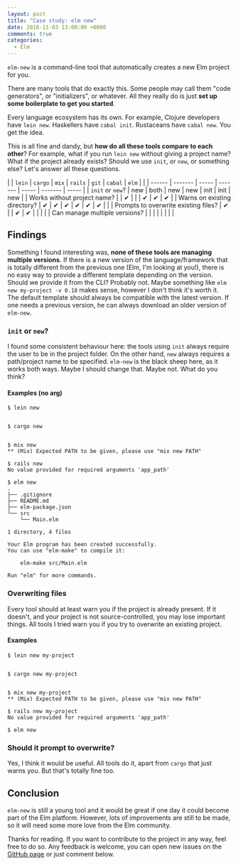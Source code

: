 ```yaml
---
layout: post
title: "Case study: elm new"
date: 2016-11-03 13:00:00 +0000
comments: true
categories:
  - Elm
---
```


`elm-new` is a command-line tool that automatically creates a new Elm project for you.

There are many tools that do exactly this. Some people may call them "code generators", or "initializers", or whatever. All they really do is just **set up some boilerplate to get you started**.

Every language ecosystem has its own. For example, Clojure developers have `lein new`. Haskellers have `cabal init`. Rustaceans have `cabal new`. You get the idea.

This is all fine and dandy, but **how do all these tools compare to each other**? For example, what if you run `lein new` without giving a project name? What if the project already exists? Should we use `init`, or `new`, or something else? Let's answer all these questions.

| | `lein` | `cargo` | `mix` | `rails` | `git` | `cabal` | `elm` |
| | ------ | ------- | ----- | ------- | ----- | ------- | ----- |
| `init` or `new`?                     | new | both | new | new | init | init | new |
| Works without project name?          |     | ✔    |     |     | ✔    | ✔    | ✔   |
| Warns on existing directory?         | ✔   | ✔    | ✔   | ✔   | ✔    | ✔    |     |
| Prompts to overwrite existing files? | ✔   |      | ✔   | ✔   |      |      |     |
| Can manage multiple versions?        |     |      |     |     |      |      |     |

## Findings

Something I found interesting was, **none of these tools are managing multiple versions**. If there is a new version of the language/framework that is totally different from the previous one (Elm, I'm looking at you!), there is no easy way to provide a different template depending on the version. Should we provide it from the CLI? Probably not. Maybe something like `elm new my-project -v 0.18` makes sense, however I don't think it's worth it. The default template should always be compatible with the latest version. If one needs a previous version, he can always download an older version of `elm-new`.

### `init` or `new`?

I found some consistent behaviour here: the tools using `init` always require the user to be in the project folder. On the other hand, `new` always requires a path/project name to be specified. `elm-new` is the black sheep here, as it works both ways. Maybe I should change that. Maybe not. What do you think?

#### Examples (no arg)

    $ lein new


    $ cargo new


    $ mix new
    ** (Mix) Expected PATH to be given, please use "mix new PATH"

    $ rails new
    No value provided for required arguments 'app_path'

    $ elm new
    .
    ├── .gitignore
    ├── README.md
    ├── elm-package.json
    └── src
        └── Main.elm

    1 directory, 4 files

    Your Elm program has been created successfully.
    You can use "elm-make" to compile it:

        elm-make src/Main.elm

    Run "elm" for more commands.


### Overwriting files

Every tool should at least warn you if the project is already present. If it doesn't, and your project is not source-controlled, you may lose important things. All tools I tried warn you if you try to overwrite an existing project.

#### Examples

    $ lein new my-project


    $ cargo new my-project


    $ mix new my-project
    ** (Mix) Expected PATH to be given, please use "mix new PATH"

    $ rails new my-project
    No value provided for required arguments 'app_path'

    $ elm new


### Should it prompt to overwrite?

Yes, I think it would be useful. All tools do it, apart from `cargo` that just warns you. But that's totally fine too.

## Conclusion

`elm-new` is still a young tool and it would be great if one day it could become part of the Elm platform. However, lots of improvements are still to be made, so it will need some more love from the Elm community.

Thanks for reading. If you want to contribute to the project in any way, feel free to do so. Any feedback is welcome, you can open new issues on the [GitHub page](https://github.com/simonewebdesign/elm-new) or just comment below.
